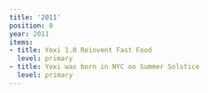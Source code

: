 ```yaml
---
title: '2011'
position: 0
year: 2011
items:
- title: Yoxi 1.0 Reinvent Fast Food
  level: primary
- title: Yoxi was born in NYC on Summer Solstice
  level: primary
---
```


